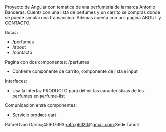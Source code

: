 Proyecto de Angular con tematica de una perfumeria de la marca Antonio Banderas. Cuenta con una lista de perfumes y un carrito de compras donde se puede simular una transaccion. Ademas cuenta con una pagina ABOUT y CONTACTO.

Rutas:
- /perfumes
- /about
- /contacto

Pagina con dos componentes: /perfumes
- Contiene componente de carrito, componente de lista e input

Interfaces:
- Usa la interfaz PRODUCTO para definir las caracteristicas de los perfumes en perfume-list

Comunicacion entre componentes:
- Servicio product-cart


Rafael Ivan Garcia;45907693;rafa.g6320@gmail.com;Sede Tandil